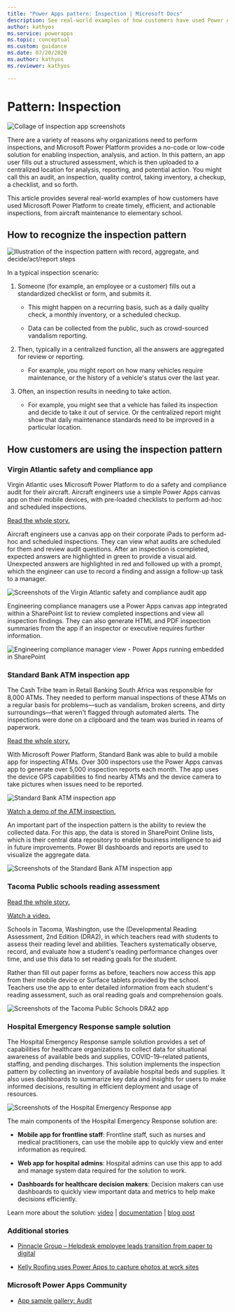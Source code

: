 ```yaml
---
title: "Power Apps pattern: Inspection | Microsoft Docs"
description: See real-world examples of how customers have used Power Apps to create timely, efficient, and actionable inspections, from aircraft maintenance to elementary school.
author: kathyos
ms.service: powerapps
ms.topic: conceptual
ms.custom: guidance
ms.date: 07/20/2020
ms.author: kathyos
ms.reviewer: kathyos

---
```


# Pattern: Inspection

![Collage of inspection app screenshots](media/inspection-collage.png "Collage of inspection app screenshots")

There are a variety of reasons why organizations need to perform inspections,
and Microsoft Power Platform provides a no-code or low-code solution for enabling
inspection, analysis, and action. In this pattern, an app user fills out a
structured assessment, which is then uploaded to a centralized location for
analysis, reporting, and potential action. You might call this an audit, an
inspection, quality control, taking inventory, a checkup, a checklist, and so forth.

This article provides several real-world examples of how customers have used
Microsoft Power Platform to create timely, efficient, and actionable inspections, from
aircraft maintenance to elementary school.

## How to recognize the inspection pattern

![Illustration of the inspection pattern with record, aggregate, and decide/act/report steps](media/inspection-illustration.png "Illustration of the inspection pattern with record, aggregate, and decide/act/report steps")

In a typical inspection scenario:

1. Someone (for example, an employee or a customer) fills out a standardized
    checklist or form, and submits it.

    - This might happen on a recurring basis, such as a daily quality check, a
        monthly inventory, or a scheduled checkup.

    - Data can be collected from the public, such as crowd-sourced vandalism
        reporting.

1. Then, typically in a centralized function, all the answers are aggregated
    for review or reporting.

    - For example, you might report on how many vehicles require maintenance,
        or the history of a vehicle's status over the last year.

1. Often, an inspection results in needing to take action.

    - For example, you might see that a vehicle has failed its inspection and
        decide to take it out of service. Or the centralized report might show that daily
        maintenance standards need to be improved in a particular location.

## How customers are using the inspection pattern

### Virgin Atlantic safety and compliance app

Virgin Atlantic uses Microsoft Power Platform to do a safety and compliance audit for
their aircraft. Aircraft engineers use a simple Power Apps canvas app on their
mobile devices, with pre-loaded checklists to perform ad-hoc and scheduled
inspections.

[Read the whole story.](https://powerapps.microsoft.com/blog/virgin-atlantic-drives-agile-wins-for-mobile-workforce-with-the-power-platform/)

Aircraft engineers use a canvas app on their corporate iPads to perform ad-hoc
and scheduled inspections. They can view what audits are scheduled for them and review audit questions. After an inspection is completed, expected answers are
highlighted in green to provide a visual aid. Unexpected answers are highlighted
in red and followed up with a prompt, which the engineer can use to record a finding
and assign a follow-up task to a manager.

![Screenshots of the Virgin Atlantic safety and compliance audit app](media/virgin-atlantic-aircraft-inspection.png "Screenshots of the Virgin Atlantic safety and compliance audit app")

Engineering compliance managers use a Power Apps canvas app integrated within a
SharePoint list to review completed inspections and view all inspection
findings. They can also generate HTML and PDF inspection summaries from the app
if an inspector or executive requires further information.

![Engineering compliance manager view - Power Apps running embedded in SharePoint](media/virgin-atlantic-audit-summary.jpg "Engineering compliance manager view - Power Apps running embedded in SharePoint")

### Standard Bank ATM inspection app

The Cash Tribe team in Retail Banking South Africa was responsible for 8,000
ATMs. They needed to perform manual inspections of these ATMs on a regular basis
for problems&mdash;such as vandalism, broken screens, and dirty surroundings&mdash;that weren't flagged through automated alerts. The inspections were done on a clipboard
and the team was buried in reams of paperwork.

[Read the whole story.](https://powerapps.microsoft.com/blog/standard-bank-south-africa-creates-a-center-of-excellence-for-the-power-platform/)

With Microsoft Power Platform, Standard Bank was able to build a mobile app for inspecting
ATMs. Over 300 inspectors use the Power Apps canvas app to generate over 5,000
inspection reports each month. The app uses the device GPS capabilities to find
nearby ATMs and the device camera to take pictures when issues need to be
reported.

![Standard Bank ATM inspection app](media/standard-bank-atm-app-blurred.png "Standard Bank ATM inspection app")

[Watch a demo of the ATM inspection.](https://youtu.be/-JRUIA8ItWE?t=1469)

An important part of the inspection pattern is the ability to review the
collected data. For this app, the data is stored in SharePoint Online lists,
which is their central data repository to enable business intelligence to aid in
future improvements. Power BI dashboards and reports are used to visualize the
aggregate data.

![Screenshots of the Standard Bank ATM inspection app](media/standard-bank-atm-audit.jpg "Screenshots of the Standard Bank ATM inspection app")

### Tacoma Public schools reading assessment

[Read the whole story.](https://powerapps.microsoft.com/blog/assistant-principal-builds-power-platform-solution-to-improve-reading-assessments/)

[Watch a video.](https://www.youtube.com/watch?v=v5xWpOT1V78)

Schools in Tacoma, Washington, use the (Developmental Reading Assessment, 2nd
Edition (DRA2), in which teachers read with students to assess their reading level and
abilities. Teachers systematically observe, record, and evaluate how a student's
reading performance changes over time, and use this data to set reading goals
for the student.

Rather than fill out paper forms as before, teachers now access this app from
their mobile device or Surface tablets provided by the school. Teachers use the
app to enter detailed information from each student's reading assessment, such
as oral reading goals and comprehension goals.

![Screenshots of the Tacoma Public Schools DRA2 app](media/tacoma-schools-dra-app.png "Screenshots of the Tacoma Public Schools DRA2 app")

### Hospital Emergency Response sample solution

The Hospital Emergency Response sample solution provides a set of capabilities
for healthcare organizations to collect data for situational awareness of
available beds and supplies, COVID-19&ndash;related patients, staffing, and pending
discharges. This solution implements the inspection pattern by collecting an
inventory of available hospital beds and supplies. It also uses dashboards to
summarize key data and insights for users to make informed decisions, resulting
in efficient deployment and usage of resources.

![Screenshots of the Hospital Emergency Response app](media/hospital-emergency-response-app.png "Screenshots of the Hospital Emergency Response app")

The main components of the Hospital Emergency Response solution are:

- **Mobile app for frontline staff**: Frontline staff, such as nurses and
    medical practitioners, can use the mobile app to quickly view and enter
    information as required.

- **Web app for hospital admins**: Hospital admins can use this app to add and
    manage system data required for the solution to work.

- **Dashboards for healthcare decision makers**: Decision makers can use dashboards to quickly
    view important data and metrics to help make decisions efficiently.



Learn more about the solution: [video](https://youtu.be/Dg-i3F9G01I) | [documentation](https://docs.microsoft.com/powerapps/sample-apps/emergency-response/overview) | [blog post](https://powerapps.microsoft.com/blog/emergency-response-solution-a-microsoft-power-platform-solution-for-healthcare-emergency-response/)

### Additional stories

- [Pinnacle Group – Helpdesk employee leads transition from paper to digital](https://powerapps.microsoft.com/blog/pinnacle-group/)

- [Kelly Roofing uses Power Apps to capture photos at work sites](https://powerapps.microsoft.com/blog/kellyroofing/)

### Microsoft Power Apps Community

- [App sample gallery: Audit](https://powerusers.microsoft.com/t5/forums/searchpage/tab/message?advanced=false&allow_punctuation=false&filter=location&location=forum-board:AppFeedbackGallery&q=audit)